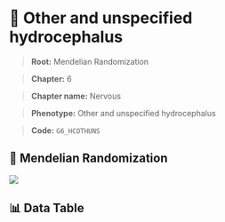 # 🧪 Other and unspecified hydrocephalus

> **Root:** Mendelian Randomization

> **Chapter:** 6  

> **Chapter name:** Nervous

> **Phenotype:** Other and unspecified hydrocephalus  

> **Code:** `G6_HCOTHUNS`

## 🧬 Mendelian Randomization  

<img src="/MR/Figures/Forward/G6_HCOTHUNS.png"/>

## 📊 Data Table

<CsvTableMRF src="/public/MR/Data/Forward/G6_HCOTHUNS.csv"/>
